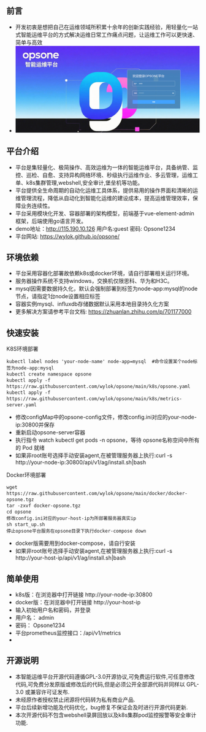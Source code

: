 ## 前言
- 开发初衷是想把自己在运维领域所积累十余年的创新实践经验，用轻量化一站式智能运维平台的方式解决运维日常工作痛点问题，让运维工作可以更快速、简单与高效
- ![image](https://raw.githubusercontent.com/wylok/opsone/main/images/login.jpg)
## 平台介绍
- 平台是集轻量化、极简操作、高效运维为一体的智能运维平台，具备纳管、监控、巡检、自愈、支持异构网络环境、秒级执行运维作业、多云管理，运维工单、k8s集群管理,webshell,安全审计,堡垒机等功能。
- 平台提供全生命周期的自动化运维工具体系，提供易用的操作界面和清晰的运维管理流程，降低从自动化到智能化运维的建设成本，提高运维管理效率，保障业务连续性。
- 平台采用模块化开发、容器部署的架构模型，前端基于vue-element-admin框架，后端使用go语言开发。
- demo地址：http://115.190.10.126  用户名:guest   密码: Opsone1234
- 平台网站: https://wylok.github.io/opsone/

## 环境依赖 
- 平台采用容器化部署故依赖k8s或docker环境，请自行部署相关运行环境。
- 服务器操作系统不支持windows，交换机仅限思科、华为和H3C。
- mysql因需要数据持久化，默认会强制部署到标签为node-app:mysql的node节点，请指定1台node设置相应标签
- 容器实例mysql、influxdb存储数据默认采用本地目录持久化方案
- 更多解决方案请参考平台文档:  https://zhuanlan.zhihu.com/p/701177000
## 快速安装
K8S环境部署
```
kubectl label nodes 'your-node-name' node-app=mysql  #命令设置某个node标签为node-app:mysql
kubectl create namespace opsone
kubectl apply -f https://raw.githubusercontent.com/wylok/opsone/main/k8s/opsone.yaml
kubectl apply -f https://raw.githubusercontent.com/wylok/opsone/main/k8s/metrics-server.yaml
```
- 修改configMap中的opsone-config文件，修改config.ini对应的your-node-ip:30800并保存
- 重新启动opsone-server容器
- 执行指令 watch kubectl get pods -n opsone，等待 opsone名称空间中所有的 Pod 就绪
- 如果非root账号选择手动安装agent,在被管理服务器上执行:curl -s http://your-node-ip:30800/api/v1/ag/install.sh|bash

Docker环境部署
```
wget https://raw.githubusercontent.com/wylok/opsone/main/docker/docker-opsone.tgz
tar -zxvf docker-opsone.tgz
cd opsone
修改config.ini对应的your-host-ip为所部署服务器真实ip
sh start_up.sh
停止opsone平台服务在opsone目录下执行docker-compose down
```
- docker版需要用到docker-compose，请自行安装
- 如果非root账号选择手动安装agent,在被管理服务器上执行:curl -s http://your-host-ip/api/v1/ag/install.sh|bash

## 简单使用
- k8s版：在浏览器中打开链接 http://your-node-ip:30800
- docker版：在浏览器中打开链接 http://your-host-ip
- 输入初始用户名和密码，并登录
- 用户名： admin 
- 密码： Opsone1234
- 平台prometheus监控接口：/api/v1/metrics
- 
## 开源说明
- 本智能运维平台开源代码遵循GPL-3.0开源协议,可免费运行软件,可任意修改代码,可免费分发原版或修改后的代码,但是必须公开全部源代码并同样以 GPL-3.0 或兼容许可证发布.
- 未经原作者授权禁止闭源将代码转为私有商业产品.
- 平台后续新增功能及代码优化，bug修复不保证会及时进行开源代码更新.
- 本次开源代码不包含webshell录屏回放以及k8s集群pod监控报警等安全审计功能.

